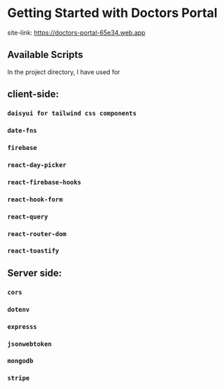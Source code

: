 # Getting Started with Doctors Portal

site-link: https://doctors-portal-65e34.web.app

## Available Scripts

In the project directory, I have used for

## client-side:

### `daisyui for tailwind css components`

### `date-fns`

### `firebase`

### `react-day-picker`

### `react-firebase-hooks`

### `react-hook-form`

### `react-query`

### `react-router-dom`

### `react-toastify`

## Server side:

### `cors`

### `dotenv`

### `expresss`

### `jsonwebtoken`

### `mongodb`

### `stripe`
